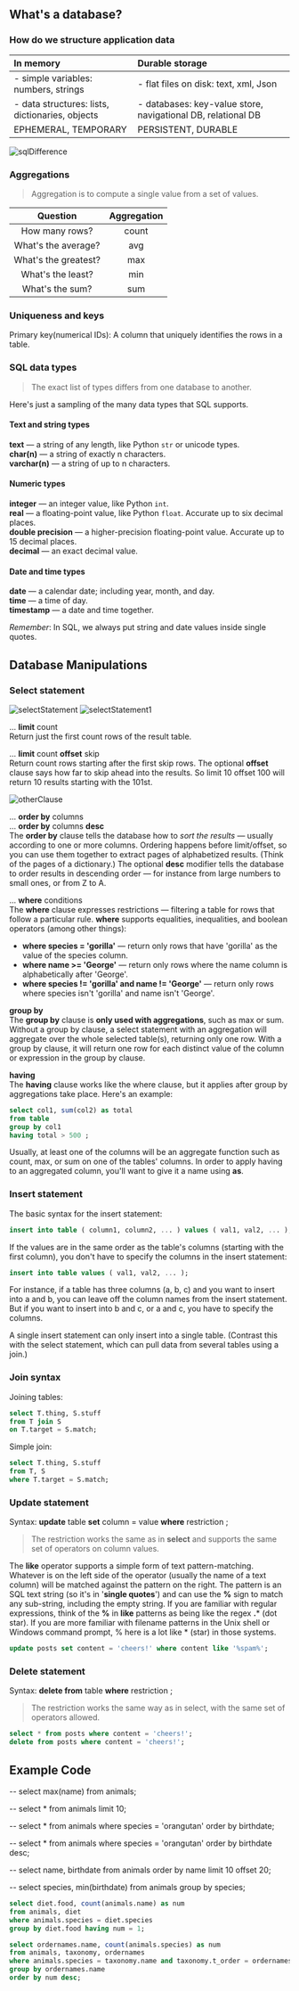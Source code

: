 ## What's a database?

### How do we structure application data

  | In memory   | Durable storage |
  |:-----------|:---------------|
  | - simple variables: numbers, strings | - flat files on disk: text, xml, Json |
  | - data structures: lists, dictionaries, objects | - databases: key-value store, navigational DB, relational DB |
  | EPHEMERAL, TEMPORARY | PERSISTENT, DURABLE |

![sqlDifference](imgs/sqlDifference.png)

### Aggregations

> Aggregation is to compute a single value from a set of values.

  | Question   | Aggregation |
  |:-----------:|:---------------:|
  | How many rows? | count |
  | What's the average? | avg |
  | What's the greatest? | max |
  | What's the least? | min |
  | What's the sum? | sum |


### Uniqueness and keys

Primary key(numerical IDs): A column that uniquely identifies the rows in a table.


### SQL data types

> The exact list of types differs from one database to another.

Here's just a sampling of the many data types that SQL supports.

#### Text and string types

**text** — a string of any length, like Python `str` or unicode types.<br />
**char(n)** — a string of exactly n characters.<br />
**varchar(n)** — a string of up to n characters.

#### Numeric types
**integer** — an integer value, like Python `int`.<br />
**real** — a floating-point value, like Python `float`. Accurate up to six decimal places.<br />
**double precision** — a higher-precision floating-point value. Accurate up to 15 decimal places.<br />
**decimal** — an exact decimal value.

#### Date and time types
**date** — a calendar date; including year, month, and day.<br />
**time** — a time of day.<br />
**timestamp** — a date and time together.

*Remember*: In SQL, we always put string and date values inside single quotes.


## Database Manipulations

### Select statement

![selectStatement](imgs/selectStatement.png)
![selectStatement1](imgs/selectStatement1.png)

... **limit** count<br />
Return just the first count rows of the result table.

... **limit** count **offset** skip<br />
Return count rows starting after the first skip rows. The optional **offset** clause says how far to skip ahead into the results. So limit 10 offset 100 will return 10 results starting with the 101st.

![otherClause](imgs/otherClause.png)

... **order by** columns<br />
... **order by** columns **desc**<br />
The **order by** clause tells the database how to *sort the results* — usually according to one or more columns.
Ordering happens before limit/offset, so you can use them together to extract pages of alphabetized results. (Think of the pages of a dictionary.)
The optional **desc** modifier tells the database to order results in descending order — for instance from large numbers to small ones, or from Z to A.

... **where** conditions<br />
The **where** clause expresses restrictions — filtering a table for rows that follow a particular rule. **where** supports equalities, inequalities, and boolean operators (among other things):
- **where species = 'gorilla'** — return only rows that have 'gorilla' as the value of the species column.
- **where name >= 'George'** — return only rows where the name column is alphabetically after 'George'.
- **where species != 'gorilla' and name != 'George'** — return only rows where species isn't 'gorilla' and name isn't 'George'.

**group by**<br />
The **group by** clause is **only used with aggregations**, such as max or sum. Without a group by clause, a select statement with an aggregation will aggregate over the whole selected table(s), returning only one row. With a group by clause, it will return one row for each distinct value of the column or expression in the group by clause.

**having**<br />
The **having** clause works like the where clause, but it applies after group by aggregations take place. Here's an example:
```sql
select col1, sum(col2) as total
from table
group by col1
having total > 500 ;
```
Usually, at least one of the columns will be an aggregate function such as count, max, or sum on one of the tables' columns. In order to apply having to an aggregated column, you'll want to give it a name using **as**.


### Insert statement

The basic syntax for the insert statement:

```sql
insert into table ( column1, column2, ... ) values ( val1, val2, ... );
```

If the values are in the same order as the table's columns (starting with the first column), you don't have to specify the columns in the insert statement:
```sql
insert into table values ( val1, val2, ... );
```

For instance, if a table has three columns (a, b, c) and you want to insert into a and b, you can leave off the column names from the insert statement. But if you want to insert into b and c, or a and c, you have to specify the columns.

A single insert statement can only insert into a single table. (Contrast this with the select statement, which can pull data from several tables using a join.)


### Join syntax

Joining tables:
```sql
select T.thing, S.stuff
from T join S
on T.target = S.match;
```

Simple join:
```sql
select T.thing, S.stuff
from T, S
where T.target = S.match;
```

### Update statement

Syntax: **update** table **set** column = value **where** restriction ;

> The restriction works the same as in **select** and supports the same set of operators on column values.

The **like** operator supports a simple form of text pattern-matching. Whatever is on the left side of the operator (usually the name of a text column) will be matched against the pattern on the right. The pattern is an SQL text string (so it's in '**single quotes**') and can use the **%** sign to match any sub-string, including the empty string.
If you are familiar with regular expressions, think of the **%** in **like** patterns as being like the regex **.*** (dot star).
If you are more familiar with filename patterns in the Unix shell or Windows command prompt, % here is a lot like * (star) in those systems.

```sql
update posts set content = 'cheers!' where content like '%spam%';
```

### Delete statement

Syntax: **delete from** table **where** restriction ;

> The restriction works the same way as in select, with the same set of operators allowed.

```sql
select * from posts where content = 'cheers!';
delete from posts where content = 'cheers!';
```

## Example Code

-- select max(name) from animals;

-- select * from animals limit 10;

-- select * from animals where species = 'orangutan' order by birthdate;

-- select * from animals where species = 'orangutan' order by birthdate desc;

-- select name, birthdate from animals order by name limit 10 offset 20;

-- select species, min(birthdate) from animals group by species;


```sql
select diet.food, count(animals.name) as num
from animals, diet
where animals.species = diet.species
group by diet.food having num = 1;
```

```sql
select ordernames.name, count(animals.species) as num
from animals, taxonomy, ordernames
where animals.species = taxonomy.name and taxonomy.t_order = ordernames.t_order
group by ordernames.name
order by num desc;
```

